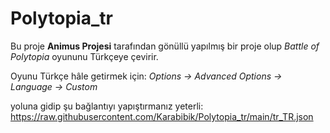 # Polytopia_tr
Bu proje **Animus Projesi** tarafından gönüllü yapılmış bir proje olup *Battle of Polytopia* oyununu Türkçeye çevirir.

Oyunu Türkçe hâle getirmek için:
*Options -> Advanced Options -> Language -> Custom*

yoluna gidip şu bağlantıyı yapıştırmanız yeterli:
https://raw.githubusercontent.com/Karabibik/Polytopia_tr/main/tr_TR.json
